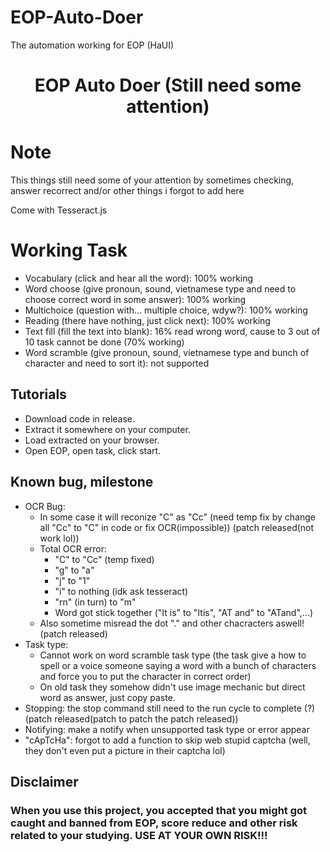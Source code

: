 # EOP-Auto-Doer
The automation working for EOP (HaUI)

<h1 align="center">EOP Auto Doer (Still need some attention)</h1>
<p align="center">

# Note

This things still need some of your attention by sometimes checking, answer recorrect and/or other things i forgot to add here

Come with Tesseract.js

# Working Task
 - Vocabulary (click and hear all the word): 100% working
 - Word choose (give pronoun, sound, vietnamese type and need to choose correct word in some answer): 100% working
 - Multichoice (question with... multiple choice, wdyw?): 100% working
 - Reading (there have nothing, just click next): 100% working
 - Text fill (fill the text into blank): 16% read wrong word, cause to 3 out of 10 task cannot be done (70% working)
 - Word scramble (give pronoun, sound, vietnamese type and bunch of character and need to sort it): not supported

## Tutorials

 - Download code in release.
 - Extract it somewhere on your computer.
 - Load extracted on your browser.
 - Open EOP, open task, click start.

## Known bug, milestone

 - OCR Bug:
     - In some case it will reconize "C" as "Cc" (need temp fix by change all "Cc" to "C" in code or fix OCR(impossible)) (patch released(not work lol))
     - Total OCR error:
       - "C" to "Cc" (temp fixed)
       - "g" to "a"
       - "j" to "1"
       - "i" to nothing (idk ask tesseract)
       - "rn" (in turn) to "m"
       - Word got stick together ("It is" to "Itis", "AT and" to "ATand",...)
     - Also sometime misread the dot "." and other chacracters aswell! (patch released)
 - Task type:
   - Cannot work on word scramble task type (the task give a how to spell or a voice someone saying a word with a bunch of characters and force you to put the character in correct order)
   - On old task they somehow didn't use image mechanic but direct word as answer, just copy paste.
 - Stopping: the stop command still need to the run cycle to complete (?) (patch released(patch to patch the patch released))
 - Notifying: make a notify when unsupported task type or error appear
 - "cApTcHa": forgot to add a function to skip web stupid captcha (well, they don't even put a picture in their captcha lol)

## Disclaimer

### When you use this project, you accepted that you might got caught and banned from EOP, score reduce and other risk related to your studying. USE AT YOUR OWN RISK!!!
